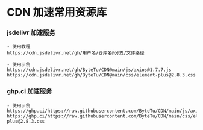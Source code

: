 # CDN 加速常用资源库

### jsdelivr 加速服务

```
- 使用教程
https://cdn.jsdelivr.net/gh/用户名/仓库名@分支/文件路径

- 使用示例
https://cdn.jsdelivr.net/gh/ByteTu/CDN@main/js/axios@1.7.7.js
https://cdn.jsdelivr.net/gh/ByteTu/CDN@main/css/element-plus@2.8.3.css

```

### ghp.ci 加速服务

```
- 使用示例
https://ghp.ci/https://raw.githubusercontent.com/ByteTu/CDN/main/js/axios@1.7.7.js
https://ghp.ci/https://raw.githubusercontent.com/ByteTu/CDN/main/css/element-plus@2.8.3.css
```
